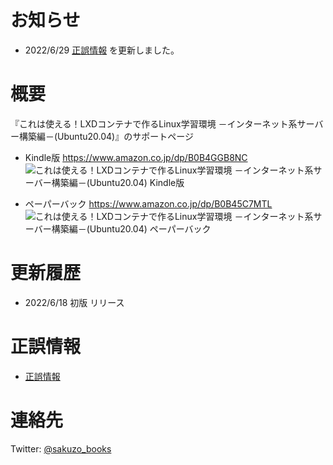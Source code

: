 # お知らせ

- 2022/6/29 [正誤情報](/eratta.md) を更新しました。  


# 概要

『これは使える！LXDコンテナで作るLinux学習環境 －インターネット系サーバー構築編－(Ubuntu20.04)』のサポートページ  

- Kindle版 https://www.amazon.co.jp/dp/B0B4GGB8NC  
![これは使える！LXDコンテナで作るLinux学習環境 －インターネット系サーバー構築編－(Ubuntu20.04) Kindle版](https://images-na.ssl-images-amazon.com/images/P/B0B4GGB8NC.09.MZZZZZZZ.jpg)

- ペーパーバック https://www.amazon.co.jp/dp/B0B45C7MTL  
![これは使える！LXDコンテナで作るLinux学習環境 －インターネット系サーバー構築編－(Ubuntu20.04) ペーパーバック](https://images-na.ssl-images-amazon.com/images/P/B0B45C7MTL.09.MZZZZZZZ.jpg)


# 更新履歴

- 2022/6/18 初版 リリース


# 正誤情報

- [正誤情報](/eratta.md)  


# 連絡先

Twitter: [@sakuzo_books](https://twitter.com/sakuzo_books)
